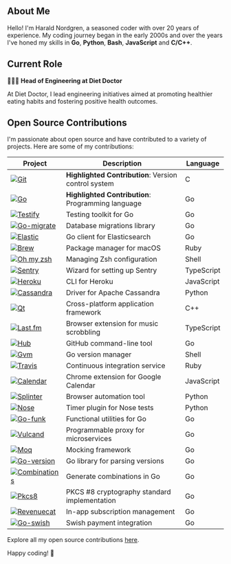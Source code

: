 ## About Me

Hello! I'm Harald Nordgren, a seasoned coder with over 20 years of experience. My coding journey began in the early 2000s and over the years I've honed my skills in **Go**, **Python**, **Bash**, **JavaScript** and **C/C++**.

## Current Role

👨🏼‍💻 **Head of Engineering at Diet Doctor**

At Diet Doctor, I lead engineering initiatives aimed at promoting healthier eating habits and fostering positive health outcomes.

## Open Source Contributions

I'm passionate about open source and have contributed to a variety of projects. Here are some of my contributions:

| Project | Description | Language |
| --- | --- | --- |
| [![Git](https://img.shields.io/badge/-Git-f05032?logo=git&logoColor=white)](https://github.com/git/git/commits/master?author=HaraldNordgren) | **Highlighted Contribution**: Version control system | C |
| [![Go](https://img.shields.io/badge/-Go-00ADD8?logo=go&logoColor=white)](https://github.com/golang/go/commits/master?author=HaraldNordgren) | **Highlighted Contribution**: Programming language | Go |
| [![Testify](https://img.shields.io/badge/-Testify-00ADD8?logo=go&logoColor=white)](https://github.com/stretchr/testify/commits/master?author=HaraldNordgren) | Testing toolkit for Go | Go |
| [![Go-migrate](https://img.shields.io/badge/-Go--migrate-00ADD8?logo=go&logoColor=white)](https://github.com/golang-migrate/migrate/commits/master?author=HaraldNordgren) | Database migrations library | Go |
| [![Elastic](https://img.shields.io/badge/-Elastic-005571?logo=elasticsearch&logoColor=white)](https://github.com/elastic/go-elasticsearch/commits?author=HaraldNordgren) | Go client for Elasticsearch | Go |
| [![Brew](https://img.shields.io/badge/-Brew-FBB040?logo=homebrew&logoColor=white)](https://github.com/Homebrew/brew/commits/master?author=HaraldNordgren) | Package manager for macOS | Ruby |
| [![Oh my zsh](https://img.shields.io/badge/-Oh_my_zsh-F15A24?logo=zsh&logoColor=white)](https://github.com/ohmyzsh/ohmyzsh/commits/master?author=HaraldNordgren) | Managing Zsh configuration | Shell |
| [![Sentry](https://img.shields.io/badge/-Sentry-362D59?logo=sentry&logoColor=white)](https://github.com/getsentry/sentry-wizard/commits/master?author=HaraldNordgren) | Wizard for setting up Sentry | TypeScript |
| [![Heroku](https://img.shields.io/badge/-Heroku-430098?logo=heroku&logoColor=white)](https://github.com/heroku/heroku-apps/commits/master?author=HaraldNordgren) | CLI for Heroku | JavaScript |
| [![Cassandra](https://img.shields.io/badge/-Cassandra-1287B1?logo=apache-cassandra&logoColor=white)](https://github.com/pulls?q=author%3AHaraldNordgren+is%3Amerged+repo%3Adatastax%2Fpython-driver) | Driver for Apache Cassandra | Python |
| [![Qt](https://img.shields.io/badge/-Qt-41CD52?logo=qt&logoColor=white)](https://github.com/qt/qtbase/commits/dev?author=HaraldNordgren) | Cross-platform application framework | C++ |
| [![Last.fm](https://img.shields.io/badge/-Last.fm-D51007?logo=last.fm&logoColor=white)](https://github.com/web-scrobbler/web-scrobbler/commits/master?author=HaraldNordgren) | Browser extension for music scrobbling | TypeScript |
| [![Hub](https://img.shields.io/badge/-Hub-181717?logo=github&logoColor=white)](https://github.com/github/hub/commits/master?author=HaraldNordgren) | GitHub command-line tool | Go |
| [![Gvm](https://img.shields.io/badge/-Gvm-1A1A1A?logo=gnu-bash&logoColor=white)](https://github.com/moovweb/gvm/commits/master?author=HaraldNordgren) | Go version manager | Shell |
| [![Travis](https://img.shields.io/badge/-Travis-3EAAAF?logo=travis-ci&logoColor=white)](https://github.com/travis-ci/travis.rb/commits/master?author=HaraldNordgren) | Continuous integration service | Ruby |
| [![Calendar](https://img.shields.io/badge/-Calendar-4285F4?logo=google&logoColor=white)](https://github.com/chimbori/google-calendar-crx/commits?author=HaraldNordgren) | Chrome extension for Google Calendar | JavaScript |
| [![Splinter](https://img.shields.io/badge/-Splinter-3776AB?logo=python&logoColor=white)](https://github.com/cobrateam/splinter/commits?author=HaraldNordgren) | Browser automation tool | Python |
| [![Nose](https://img.shields.io/badge/-Nose-3776AB?logo=python&logoColor=white)](https://github.com/pulls?q=author%3AHaraldNordgren+is%3Amerged+repo%3Amahmoudimus%2Fnose-timer) | Timer plugin for Nose tests | Python |
| [![Go-funk](https://img.shields.io/badge/-Go--funk-00ADD8?logo=go&logoColor=white)](https://github.com/thoas/go-funk/commits?author=HaraldNordgren) | Functional utilities for Go | Go |
| [![Vulcand](https://img.shields.io/badge/-Vulcand-00ADD8?logo=go&logoColor=white)](https://github.com/vulcand/vulcand/commits?author=HaraldNordgren) | Programmable proxy for microservices | Go |
| [![Moq](https://img.shields.io/badge/-Moq-00ADD8?logo=go&logoColor=white)](https://github.com/matryer/moq/commits?author=HaraldNordgren) | Mocking framework | Go |
| [![Go-version](https://img.shields.io/badge/-Go--version-00ADD8?logo=go&logoColor=white)](https://github.com/mcuadros/go-version/commits/master?author=HaraldNordgren) | Go library for parsing versions | Go |
| [![Combinations](https://img.shields.io/badge/-Combinations-00ADD8?logo=go&logoColor=white)](https://github.com/mxschmitt/golang-combinations/commits?author=HaraldNordgren) | Generate combinations in Go | Go |
| [![Pkcs8](https://img.shields.io/badge/-PKCS8-00ADD8?logo=go&logoColor=white)](https://github.com/youmark/pkcs8/commits/master?author=HaraldNordgren) | PKCS #8 cryptography standard implementation | Go |
| [![Revenuecat](https://img.shields.io/badge/-Revenuecat-00ADD8?logo=go&logoColor=white)](https://github.com/mhemmings/revenuecat/commits/master?author=HaraldNordgren) | In-app subscription management | Go |
| [![Go-swish](https://img.shields.io/badge/-Go--swish-00ADD8?logo=go&logoColor=white)](https://github.com/frozzare/go-swish/commits/master?author=HaraldNordgren) | Swish payment integration | Go |

Explore all my open source contributions [here](https://github.com/pulls?q=author%3AHaraldNordgren+sort%3Acreated-asc+is%3Apublic+is%3Apr+is%3Amerged+-user%3Adatateknik-lth+-user%3AHaraldNordgren+NOT+%22Bump+Go+versions%22+NOT+%22Bump+Travis+versions%22+).

Happy coding! 🚀

